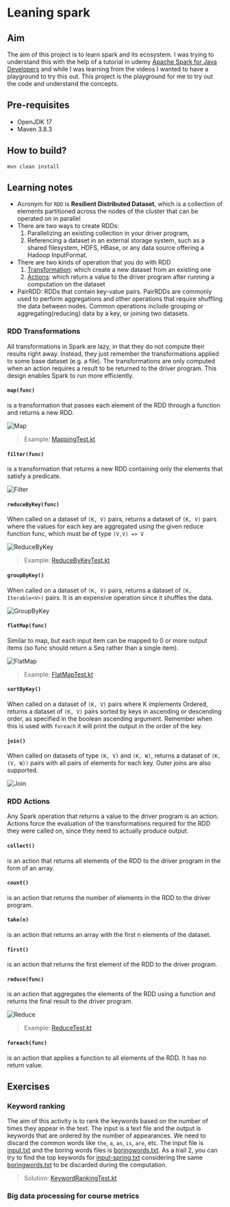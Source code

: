 # Leaning spark

## Aim

The aim of this project is to learn spark and its ecosystem. I was trying to understand this with the help of a tutorial in udemy [Apache Spark for Java Developers](https://www.udemy.com/course/apache-spark-for-java-developers/?couponCode=24T7MT72224) and while I was learning from the videos I wanted to have a playground to try this out. This project is the playground for me to try out the code and understand the concepts.

## Pre-requisites

- OpenJDK 17
- Maven 3.8.3

## How to build?

```shell
mvn clean install
```

## Learning notes

- Acronym for `RDD` is **Resilient Distributed Dataset**, which is a collection of elements partitioned across the nodes of the cluster that can be operated on in parallel
- There are two ways to create RDDs: 
  1. Parallelizing an existing collection in your driver program, 
  2. Referencing a dataset in an external storage system, such as a shared filesystem, HDFS, HBase, or any data source offering a Hadoop InputFormat.
- There are two kinds of operation that you do with RDD
  1. [Transformation](https://spark.apache.org/docs/latest/rdd-programming-guide.html#transformations): which create a new dataset from an existing one
  2. [Actions](https://spark.apache.org/docs/latest/rdd-programming-guide.html#actions): which return a value to the driver program after running a computation on the dataset
- PairRDD: RDDs that contain key-value pairs. PairRDDs are commonly used to perform aggregations and other operations that require shuffling the data between nodes. Common operations include grouping or aggregating(reducing) data by a key, or joining two datasets.

### RDD Transformations

All transformations in Spark are lazy, in that they do not compute their results right away. Instead, they just remember the transformations applied to some base dataset (e.g. a file). The transformations are only computed when an action requires a result to be returned to the driver program. This design enables Spark to run more efficiently.

#### `map(func)`

is a transformation that passes each element of the RDD through a function and returns a new RDD.

![Map](docs/img/map.svg)

> Example: [MappingTest.kt](src/test/kotlin/edu/sample/spark/core/map/MappingTest.kt)

#### `filter(func)`

is a transformation that returns a new RDD containing only the elements that satisfy a predicate.

![Filter](docs/img/filter.svg)

#### `reduceByKey(func)`

When called on a dataset of `(K, V)` pairs, returns a dataset of `(K, V)` pairs where the values for each key are aggregated using the given reduce function func, which must be of type `(V,V) => V`

![ReduceByKey](docs/img/reduceByKey.svg)

> Example: [ReduceByKeyTest.kt](src/test/kotlin/edu/sample/spark/core/reduce/ReduceByKeyTest.kt)

#### `groupByKey()`

When called on a dataset of `(K, V)` pairs, returns a dataset of `(K, Iterable<V>)` pairs. It is an expensive operation since it shuffles the data.

![GroupByKey](docs/img/groupByKey.svg)

#### `flatMap(func)`

Similar to map, but each input item can be mapped to 0 or more output items (so func should return a Seq rather than a single item).

![FlatMap](docs/img/flatMap.svg)

> Example: [FlatMapTest.kt](src/test/kotlin/edu/sample/spark/core/map/FlatMapTest.kt)

#### `sortByKey()`

When called on a dataset of `(K, V)` pairs where K implements Ordered, returns a dataset of `(K, V)` pairs sorted by keys in ascending or descending order, as specified in the boolean ascending argument. Remember when this is used with `foreach` it will print the output in the order of the key.

#### `join()`

When called on datasets of type `(K, V)` and `(K, W)`, returns a dataset of `(K, (V, W))` pairs with all pairs of elements for each key. Outer joins are also supported.

![Join](docs/img/join.svg)

### RDD Actions

Any Spark operation that returns a value to the driver program is an action. Actions force the evaluation of the transformations required for the RDD they were called on, since they need to actually produce output.

#### `collect()`

is an action that returns all elements of the RDD to the driver program in the form of an array.

#### `count()`

is an action that returns the number of elements in the RDD to the driver program.

#### `take(n)`

is an action that returns an array with the first n elements of the dataset.

#### `first()`

is an action that returns the first element of the RDD to the driver program.

#### `reduce(func)` 

is an action that aggregates the elements of the RDD using a function and returns the final result to the driver program. 

![Reduce](docs/img/reduce.svg)

> Example: [ReduceTest.kt](src/test/kotlin/edu/sample/spark/core/reduce/ReduceTest.kt)

#### `foreach(func)`

is an action that applies a function to all elements of the RDD. It has no return value.


## Exercises

### Keyword ranking

The aim of this activity is to rank the keywords based on the number of times they appear in the text. The input is a text file and the output is keywords that are ordered by the number of appearances. We need to discard the common words like `the`, `a`, `an`, `is`, `are`, etc. The input file is [input.txt](src/main/resources/subtitles/input.txt) and the boring words files is [boringwords.txt](src/main/resources/subtitles/boringwords.txt). As a trail 2, you can try to find the top keywords for [input-spring.txt](src/main/resources/subtitles/input-spring.txt) considering the same [boringwords.txt](src/main/resources/subtitles/boringwords.txt) to be discarded during the computation.

> Solution: [KeywordRankingTest.kt](src/test/kotlin/edu/sample/spark/core/keywordranking/KeywordsRankingTest.kt)

### Big data processing for course metrics

